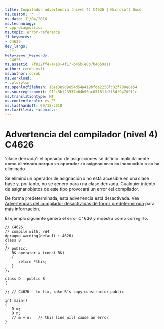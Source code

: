 ```yaml
---
title: Compilador advertencia (nivel 4) C4626 | Microsoft Docs
ms.custom: ''
ms.date: 11/04/2016
ms.technology:
- cpp-diagnostics
ms.topic: error-reference
f1_keywords:
- C4626
dev_langs:
- C++
helpviewer_keywords:
- C4626
ms.assetid: 7f822ff4-a4a3-4f17-b45b-e8b7b4659a14
author: corob-msft
ms.author: corob
ms.workload:
- cplusplus
ms.openlocfilehash: 16ae3e9d9e54d54a419bfde2250fc02f780e8e54
ms.sourcegitcommit: 913c3bf23937b64b90ac05181fdff3df947d9f1c
ms.translationtype: MT
ms.contentlocale: es-ES
ms.lasthandoff: 09/18/2018
ms.locfileid: "46083670"
---
```

# <a name="compiler-warning-level-4-c4626"></a>Advertencia del compilador (nivel 4) C4626

'clase derivada': el operador de asignaciones se definió implícitamente como eliminado porque un operador de asignaciones es inaccesible o se ha eliminado

Se eliminó un operador de asignación o no está accesible en una clase base y, por tanto, no se generó para una clase derivada. Cualquier intento de asignar objetos de este tipo provocará un error del compilador.

De forma predeterminada, esta advertencia está desactivada. Vea [Advertencias del compilador desactivadas de forma predeterminada](../../preprocessor/compiler-warnings-that-are-off-by-default.md) para más información.

El ejemplo siguiente genera el error C4626 y muestra cómo corregirlo.

```
// C4626
// compile with: /W4
#pragma warning(default : 4626)
class B
{
// public:
   B& operator = (const B&)
   {
      return *this;
   }
};

class D : public B
{

}; // C4626 - to fix, make B's copy constructor public

int main()
{
   D m;
   D n;
   // m = n;   // this line will cause an error
}
```